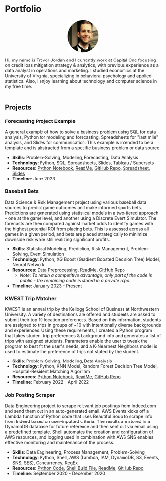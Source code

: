# Portfolio
<p align="center"><img src="./artifacts/fancy.png" alt="headshot" width="100"/></p>

Hi, my name is Trevor Jordan and I currently work at Capital One focusing on credit loss mitigation strategy & analytics, with previous experience as a data analyst in operations and marketing. I studied economics at the University of Virginia, specializing in behavioral psychology and applied statistics. Also, I enjoy learning about technology and computer science in my free time.
<br><br>

## Projects

### Forecasting Project Example
A general example of how to solve a business problem using SQL for data analysis, Python for modeling and forecasting, Spreadsheets for "last mile" analysis, and Slides for communication. This example is intended to be a template and is abstracted from a specific business problem or data source.
- **Skills**: Problem-Solving, Modeling, Forecasting, Data Analysis
- **Technology**: Python, SQL, Spreadsheets, Slides, Tableau / Supersets
- **Resources**: [Python Notebook](https://github.com/tsj7ww/forecasting-project-example/blob/main/forecast.ipynb), [ReadMe](https://github.com/tsj7ww/forecasting-project-example#readme), [GitHub Repo](https://github.com/tsj7ww/forecasting-project-example), [Spreadsheet](https://docs.google.com/spreadsheets/d/1KJBd-zpc2gZI93pMJvnsY_2ZJCvYJRBJqxDbFsoImQQ/view), [Slides](https://docs.google.com/presentation/d/1U5Q1xymjvismPd2KMjnDvXPI_mlwpd_YMgJxAqaRUDs/view)
- **Timeline**: June 2023

### Baseball Bets
Data Science & Risk Management project using various baseball data sources to predict game outcomes and make informed sports bets. Predictions are generated using statistical models in a two-tiered approach - one at the game level, and another using a Discrete Event Simulator. The forecasts are then compared against market odds to identify games with the highest potential ROI from placing bets. This is assessed across all games in a given period, and bets are placed strategically to minimize downside risk while still realizing significant profits.
- **Skills**: Statistical Modeling, Prediction, Risk Management, Problem-Solving, Event Simulation
- **Technology**: Python, XG Boost (Gradient Boosted Decision Tree) Model, Neural Network
- **Resources**: [Data Preprocessing](https://github.com/tsj7ww/baseball-public/blob/main/preprocess.ipynb), [ReadMe](https://github.com/tsj7ww/baseball-public#readme), [GitHub Repo](https://github.com/tsj7ww/baseball-public)
  - *Note: To retain a competitive advantage, only part of the code is public - the remaining code is stored in a private repo.*
- **Timeline**: January 2023 - Present

### KWEST Trip Matcher
KWEST is an annual trip by the Kellogg School of Business at Northwestern University. A variety of destinations are offered and students are asked to submit their top 10 location preferences. Based on this information, students are assigned to trips in groups of ~10 with intentionally diverse backgrounds and experiences. Using these requirements, I created a Python program that takes student trip preferences & background info and generates a list of trips with assigned students. Parameters enable the user to tweak the program to best fit the user's needs, and a K-Nearnest Neighbors model is used to estimate the preference of trips not stated by the student.
- **Skills**: Problem-Solving, Modeling, Data Analysis
- **Technology**: Python, KNN Model, Random Forest Decision Tree Model, Hospital-Resident Matching Algorithm
- **Resources**: [Python Notebook](https://github.com/tsj7ww/kwest/blob/main/main.ipynb), [ReadMe](https://github.com/tsj7ww/kwest#readme), [GitHub Repo](https://github.com/tsj7ww/kwest)
- **Timeline**: February 2022 - April 2022

### Job Posting Scraper
Data Engineering project to scrape relevant job postings from Indeed.com and send them out in an auto-generated email. AWS Events kicks off a Lambda function of Python code that uses Beautiful Soup to scrape info from Indeed based on user-inputted criteria. The results are stored in a DynamoDB database for future reference and then sent out via email using a predefined template. Shell automates the creation and configuration of AWS resources, and logging used in combination with AWS SNS enables effective monitoring and maintenance of the process.
- **Skills**: Data Engineering, Process Management, Problem-Solving
- **Technology**: Python, Shell, AWS (Lambda, IAM, DynamoDB, S3, Events, SNS, SES), Concurrency, RegEx
- **Resources**: [Python Code](https://github.com/tsj7ww/indeed/blob/main/src/main.py), [Shell Build File](https://github.com/tsj7ww/indeed/blob/main/build.sh), [ReadMe](https://github.com/tsj7ww/indeed#readme), [GitHub Repo](https://github.com/tsj7ww/indeed)
- **Timeline**: September 2020 - December 2020
